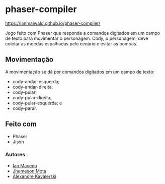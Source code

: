 # phaser-compiler
https://ianmaiwald.github.io/phaser-compiler/

Jogo feito com Phaser que responde a comandos digitados em um campo de texto para movimentar o personagem.
Cody, o personagem, deve coletar as moedas espalhadas pelo cenário e evitar as bombas.

## Movimentação

A movimentação se dá por comandos digitados em um campo de texto:
* cody-andar-esquerda;
* cody-andar-direita;
* cody-pular;
* cody-pular-direita;
* cody-pular-esquerda; e
* cody-parar.

## Feito com
* Phaser
* Jison

### Autores
* [Ian Macedo](https://github.com/IanMaiwald)
* [Jhemeson Mota](https://github.com/jhemesonmotta)
* [Alexandre Kavalerski](https://github.com/AlexandreKavalerski)
